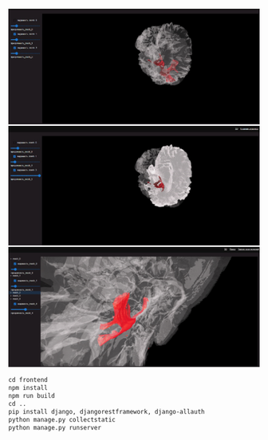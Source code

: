 ![screenshot](./screenshots/view1.png)
![screenshot](./screenshots/view3.png)
![screenshot](./screenshots/view2.png)

```
cd frontend
npm install
npm run build
cd ..
pip install django, djangorestframework, django-allauth
python manage.py collectstatic
python manage.py runserver
```

